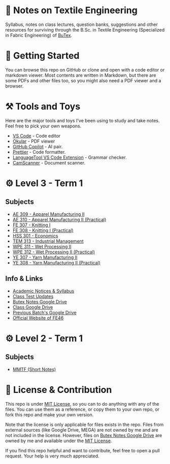 # 📄 Notes on Textile Engineering

Syllabus, notes on class lectures, question banks, suggestions and other resources for surviving through the B.Sc. in Textile Engineering (Specialized in Fabric Engineering) of [BuTex](https://www.butex.edu.bd/).

# 🚀 Getting Started

You can browse this repo on GitHub or clone and open with a code editor or markdown viewer. Most contents are written in Markdown, but there are some PDFs and other files too, so you might also need a PDF viewer and a browser.

# ⚒️ Tools and Toys

Here are the major tools and toys I've been using to study and take notes. Feel free to pick your own weapons.

- [VS Code](https://code.visualstudio.com/) - Code editor
- [Okular](https://okular.kde.org/) - PDF viewer
- [GitHub Copilot](https://copilot.github.com/) - AI pair.
- [Prettier](https://prettier.io/) - Code formatter.
- [LanguageTool VS Code Extension](https://marketplace.visualstudio.com/items?itemName=adamvoss.vscode-languagetool) - Grammar checker.
- [CamScanner](https://www.camscanner.com/) - Document scanner.

# ⚙️ Level 3 - Term 1

## Subjects

- [AE 309 - Apparel Manufacturing II](L3-T1/AE-309-Apparel-Manufacturing-II)
- [AE 310 - Apparel Manufacturing II (Practical)](L3-T1/AE-310-Apparel-Manufacturing-II-Practical)
- [FE 307 - Knitting I](L3-T1/FE-307-Knitting-I)
- [FE 308 - Knitting I (Practical)](L3-T1/FE-308-Knitting-I-Practical)
- [HSS 301 - Economics](L3-T1/HSS-301-Economics)
- [TEM 313 - Industrial Management](L3-T1/TEM-313-Industrial-Management)
- [WPE 311 - Wet Processing II](L3-T1/WPE-311-Wet-Processing-II)
- [WPE 312 - Wet Processing II (Practical)](L3-T1/WPE-312-Wet-Processing-II-Practical)
- [YE 307 - Yarn Manufacturing II](L3-T1/YE-307-Yarn-Manufacturing-II)
- [YE 308 - Yarn Manufacturing II (Practical)](L3-T1/YE-308-Yarn-Manufacturing-II-Practical)

## Info & Links

- [Academic Notices & Syllabus](L3-T1/00-Notices-Syllabus/)
- [Class Test Updates](./L3-T1/00-Notices-Syllabus/ct.md)
- [Butex Notes Google Drive](https://drive.google.com/drive/folders/1Mr2-gktGp8hiQmyhSt8weJ7vT4zHK9Dx?usp=drive_link)
- [Class Google Drive](https://drive.google.com/drive/folders/1l08nOLC8tLEa-wwS3IXGNKroTRJLZO2B?usp=sharing)
- [Previous Batch's Google Drive](https://drive.google.com/drive/folders/1mu8c6Xm-6P4RLc1lHojQWoGYCTWd4vGT)
- [Official Website of FE46](https://fabricengineering.netlify.app/)

# ⚙️ Level 2 - Term 1

## Subjects

- [MMTF (Short Notes)](https://docs.google.com/document/d/e/2PACX-1vRfpJU-hgagK3XZwtgYDAhjcIRoL6TEXinfX_O6oH1T39ixqjH6YQH05Kwdh3HiSOIcu3JtgBYJNfZu/pub)

# 💚 License & Contribution

This repo is under [MIT License](LICENSE), so you can to do anything with any of the files. You can use them as a reference, or copy them to your own repo, or fork this repo and make your own version.

Note that the license is only applicable for files exists in the repo. Files from external sources (like Google Drive, MEGA) are not owned by me and are not included in the license. However, files on [Butex Notes Google Drive](https://drive.google.com/drive/folders/1Mr2-gktGp8hiQmyhSt8weJ7vT4zHK9Dx?usp=drive_link) are owned by me and available under the [MIT License](LICENSE).

If you find this repo helpful and want to contribute, feel free to open a pull request. Your help is very much appreciated.
